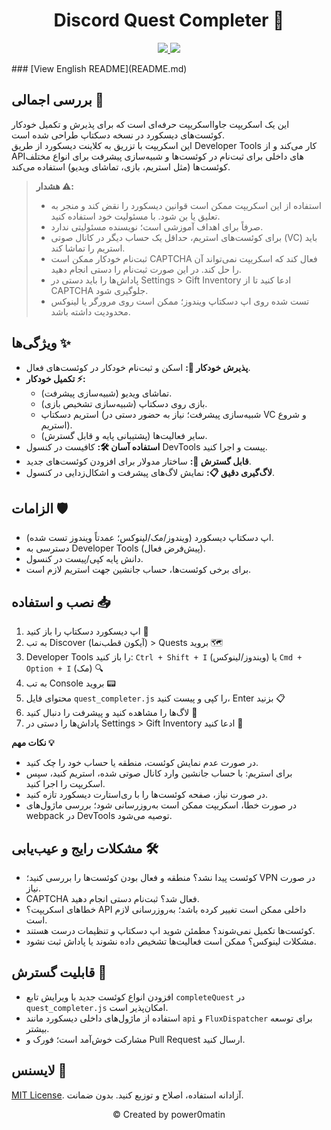 <h1 align="center">Discord Quest Completer 🚀</h1>
<p align="center">
  <a href="#">
        <img src="https://badges.strrl.dev/visits/power0matin/discord-quest-auto-completer?style=flat&labelColor=333333&logoColor=E7E7E7&label=Visits&logo=github" />
  </a>
  <a href="#">
    <img src="https://img.shields.io/github/stars/power0matin/discord-quest-auto-completer?style=flat&labelColor=333333&logoColor=E7E7E7&color=EEAA00&label=Stars&logo=github"/>
  </a>
</p>
### [View English README](README.md) <!-- این لینک را به آدرس واقعی README انگلیسی تغییر بدهید -->

## بررسی اجمالی 📝

این یک اسکریپت جاوااسکریپت حرفه‌ای است که برای پذیرش و تکمیل خودکار کوئست‌های دیسکورد در نسخه دسکتاپ طراحی شده است.  
این اسکریپت با تزریق به کلاینت دیسکورد از طریق Developer Tools کار می‌کند و از APIهای داخلی برای ثبت‌نام در کوئست‌ها و شبیه‌سازی پیشرفت برای انواع مختلف کوئست‌ها (مثل استریم، بازی، تماشای ویدیو) استفاده می‌کند.

> **هشدار ⚠️:**
>
> - استفاده از این اسکریپت ممکن است قوانین دیسکورد را نقض کند و منجر به تعلیق یا بن شود. با مسئولیت خود استفاده کنید.
> - صرفاً برای اهداف آموزشی است؛ نویسنده مسئولیتی ندارد.
> - برای کوئست‌های استریم، حداقل یک حساب دیگر در کانال صوتی (VC) باید استریم را تماشا کند.
> - ثبت‌نام خودکار ممکن است CAPTCHA فعال کند که اسکریپت نمی‌تواند آن را حل کند. در این صورت ثبت‌نام را دستی انجام دهید.
> - پاداش‌ها را باید دستی در Settings > Gift Inventory ادعا کنید تا از CAPTCHA جلوگیری شود.
> - تست شده روی اپ دسکتاپ ویندوز؛ ممکن است روی مرورگر یا لینوکس محدودیت داشته باشد.

## ویژگی‌ها ✨

- **پذیرش خودکار 🤖:** اسکن و ثبت‌نام خودکار در کوئست‌های فعال.
- **تکمیل خودکار ⚡:**
  - تماشای ویدیو (شبیه‌سازی پیشرفت).
  - بازی روی دسکتاپ (شبیه‌سازی تشخیص بازی).
  - استریم دسکتاپ (شبیه‌سازی پیشرفت؛ نیاز به حضور دستی در VC و شروع استریم).
  - سایر فعالیت‌ها (پشتیبانی پایه و قابل گسترش).
- **استفاده آسان 🛠️:** کافیست در کنسول DevTools پیست و اجرا کنید.
- **قابل گسترش 🔧:** ساختار مدولار برای افزودن کوئست‌های جدید.
- **لاگ‌گیری دقیق 📋:** نمایش لاگ‌های پیشرفت و اشکال‌زدایی در کنسول.

## الزامات 🛡️

- اپ دسکتاپ دیسکورد (ویندوز/مک/لینوکس؛ عمدتاً ویندوز تست شده).
- دسترسی به Developer Tools (پیش‌فرض فعال).
- دانش پایه کپی/پیست در کنسول.
- برای برخی کوئست‌ها، حساب جانشین جهت استریم لازم است.

## نصب و استفاده 📥

1. اپ دیسکورد دسکتاپ را باز کنید 🔵
2. به تب Discover (آیکون قطب‌نما) > Quests بروید 🗺️
3. Developer Tools را باز کنید: `Ctrl + Shift + I` (ویندوز/لینوکس) یا `Cmd + Option + I` (مک) 🔍
4. به تب Console بروید 📟
5. محتوای فایل `quest_completer.js` را کپی و پیست کنید، Enter بزنید 📋
6. لاگ‌ها را مشاهده کنید و پیشرفت را دنبال کنید 👀
7. پاداش‌ها را دستی در Settings > Gift Inventory ادعا کنید 🎁

**نکات مهم 💡**

- در صورت عدم نمایش کوئست، منطقه یا حساب خود را چک کنید.
- برای استریم: با حساب جانشین وارد کانال صوتی شده، استریم کنید، سپس اسکریپت را اجرا کنید.
- در صورت نیاز، صفحه کوئست‌ها را با ری‌استارت دیسکورد تازه کنید.
- در صورت خطا، اسکریپت ممکن است به‌روزرسانی شود؛ بررسی ماژول‌های webpack در DevTools توصیه می‌شود.

## مشکلات رایج و عیب‌یابی 🛠️

- کوئست پیدا نشد؟ منطقه و فعال بودن کوئست‌ها را بررسی کنید؛ VPN در صورت نیاز.
- CAPTCHA فعال شد؟ ثبت‌نام دستی انجام دهید.
- خطاهای اسکریپت؟ API داخلی ممکن است تغییر کرده باشد؛ به‌روزرسانی لازم است.
- کوئست‌ها تکمیل نمی‌شوند؟ مطمئن شوید اپ دسکتاپ و تنظیمات درست هستند.
- مشکلات لینوکس؟ ممکن است فعالیت‌ها تشخیص داده نشوند یا پاداش ثبت نشود.

## قابلیت گسترش 🔄

- افزودن انواع کوئست جدید با ویرایش تابع `completeQuest` در `quest_completer.js` امکان‌پذیر است.
- استفاده از ماژول‌های داخلی دیسکورد مانند `api` و `FluxDispatcher` برای توسعه بیشتر.
- مشارکت خوش‌آمد است؛ فورک و Pull Request ارسال کنید.

## لایسنس 📜

[MIT License](LICENSE). آزادانه استفاده، اصلاح و توزیع کنید. بدون ضمانت.

<p align="center">
&#169 Created by power0matin
</p>

